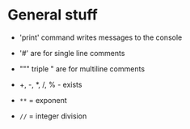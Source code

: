 # General stuff 
* 'print' command writes messages to the console
* '#' are for single line comments
* """ triple " are for multiline comments 

* +, -, *, /, % - exists
* `**` = exponent
* `//` = integer division
 